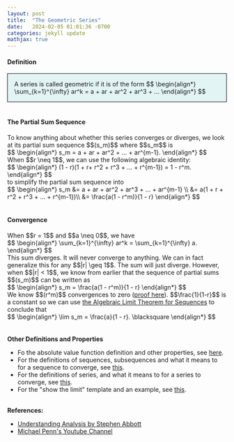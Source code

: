 ```yaml
---
layout: post
title:  "The Geometric Series"
date:   2024-02-05 01:01:36 -0700
categories: jekyll update
mathjax: true
---
```

<!------------------------------------------------------------------------------------>
<h4><b>Definition</b></h4>
<div style="background-color: #E3F4F4; padding: 15px 15px 15px 15px; border:1px solid black;">
  A series is called geometric if it is of the form
  $$
  \begin{align*}
  \sum_{k=1}^{\infty} ar^k = a + ar + ar^2 + ar^3 + ...
  \end{align*}
  $$
</div>
<br>
<!------------------------------------------------------------------------------------>
<h4><b>The Partial Sum Sequence</b></h4>
To know anything about whether this series converges or diverges, we look at its partial sum sequence $$(s_m)$$ where $$s_m$$ is
<div>
  $$
  \begin{align*}
  s_m = a + ar + ar^2 + ... + ar^{m-1}.
  \end{align*}
  $$
</div>
When $$r \neq 1$$, we can use the following algebraic identity:
<div>
  $$
  \begin{align*}
  (1 - r)(1 + r+ r^2 + r^3 + ... + r^{m-1}) = 1 - r^m.
  \end{align*}
  $$
</div>
to simplify the partial sum sequence into
<div>
  $$
  \begin{align*}
  s_m &= a + ar + ar^2 + ar^3 + ... + ar^{m-1} \\
      &= a(1 + r + r^2 + r^3 + ... + r^{m-1})\\
	  &= \frac{a(1 - r^m)}{1 - r}
  \end{align*}
  $$
</div>
<br>
<!------------------------------------------------------------------------------------>
<h4><b>Convergence</b></h4>
When $$r = 1$$ and $$a \neq 0$$, we have
<div>
  $$
  \begin{align*}
  \sum_{k=1}^{\infty} ar^k = \sum_{k=1}^{\infty} a.
  \end{align*}
  $$
</div>
This sum diverges. It will never converge to anything. We can in fact generalize this for any $$|r| \geq 1$$. The sum will just diverge. However, when $$|r| < 1$$, we know from earlier that the sequence of partial sums $$(s_m)$$ can be written as
<div>
  $$
  \begin{align*}
  s_m = \frac{a(1 - r^m)}{1 - r}
  \end{align*}
  $$
</div>
We know $$(r^m)$$ convergences to zero (<a href="http://127.0.0.1:4000/jekyll/update/2024/06/13/analysis-seq-subseq-convergence-example.html">proof here</a>). $$\frac{1}{1-r}$$ is a constant so we can use <a href="https://strncat.github.io/jekyll/update/2024/05/30/analysis-seq-algebraic-limit-theorem-i.html">the Algebraic Limit Theorem for Sequences</a> to conclude that 
<div>
  $$
  \begin{align*}
  \lim s_m = \frac{a}{1 - r}. \blacksquare
  \end{align*}
  $$
</div>
<br>
<br>
<!------------------------------------------------------------------------------------>
<b>Other Definitions and Properties</b>
<ul>
<li>Fo the absolute value function definition and other properties, see <a href="https://strncat.github.io/jekyll/update/2024/05/26/analysis-absolute-value-properties.html">here</a>.</li>

<li>For the definitions of sequences, subsequences and what it means to for a sequence to converge, see <a href="https://strncat.github.io/jekyll/update/2024/05/21/analysis-seq-definitions.html">this</a>.</li>

<li>For the definitions of series, and what it means to for a series to converge, see <a href="https://strncat.github.io/jekyll/update/2024/06/10/analysis-series-definitions.html">this</a>.</li>

<li>For the "show the limit" template and an example, see <a href="https://strncat.github.io/jekyll/update/2024/05/12/analysis-seq-limit-template.html">this</a>.</li>
</ul>
<br>
<!------------------------------------------------------------------------------------>
<b>References:</b>
<ul>
<li><a href="https://www.amazon.com/Understanding-Analysis-Undergraduate-Texts-Mathematics/dp/1493927116">Understanding Analysis by Stephen Abbott</a></li>
<li><a href="https://www.youtube.com/watch?v=wTq6HI9w4n8">Michael Penn's Youtube Channel</a></li>
</ul>
